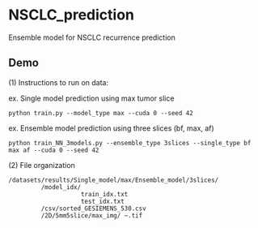 # NSCLC_prediction
Ensemble model for NSCLC recurrence prediction

## Demo
(1) Instructions to run on data:

   ex. Single model prediction using max tumor slice

    python train.py --model_type max --cuda 0 --seed 42

   ex. Ensemble model prediction using three slices (bf, max, af)

    python train_NN_3models.py --ensemble_type 3slices --single_type bf max af --cuda 0 --seed 42

(2)  File organization

    /datasets/results/Single_model/max/Ensemble_model/3slices/
             /model_idx/
                        train_idx.txt
                        test_idx.txt
             /csv/sorted_GESIEMENS_530.csv
             /2D/5mm5slice/max_img/ ~.tif
